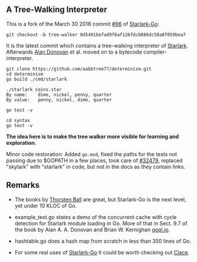 ## A Tree-Walking Interpreter

This is a fork of the March 30 2018 commit [#96](https://github.com/google/starlark-go/pull/96) of [Starlark-Go](https://github.com/google/starlark-go): 

```
git checkout -b tree-walker 0d5491befad9f6af126fdcb886dc58a8f059bea7
```

It is the latest commit which contains a tree-walking interpreter of [Starlark](https://github.com/google/starlark-go/blob/master/doc/spec.md). Afterwards [Alan Donovan](https://www.youtube.com/watch?v=9P_YKVhncWI) et al. moved on to a bytecode compiler-interpreter.

```
git clone https://github.com/aabbtree77/determinism.git
cd determinism
go build ./cmd/starlark
```

```
./starlark coins.star
By name:	dime, nickel, penny, quarter
By value:	penny, nickel, dime, quarter
```

```
go test -v
```

```
cd syntax
go test -v
```

**The idea here is to make the tree walker more visible for learning and exploration.**

Minor code restoration: Added `go.mod`, fixed the paths for the tests not passing due to $GOPATH in a few places, took care of [#32479](https://github.com/golang/go/issues/32479), replaced "skylark" with "starlark" in code, but not in the docs as they contain links.

## Remarks

- The books by [Thorsten Ball](https://thorstenball.com/books/) are great, but Starlark-Go is the next level, yet under 10 KLOC of Go.

- example_test.go states a demo of the concurrent cache with cycle detection for Starlark module loading in Go. More of that in Sect. 9.7 of the book by Alan A. A. Donovan and Brian W. Kernighan [gopl.io](https://www.gopl.io/).

- hashtable.go does a hash map from scratch in less than 350 lines of Go.

- For some real uses of [Starlark-Go](https://github.com/google/starlark-go) it could be worth checking out [Clace](https://clace.io/).

